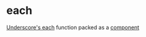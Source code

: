 
# each

  [Underscore's each](http://underscorejs.org/#each) function packed as a [component](https://github.com/component/component)


